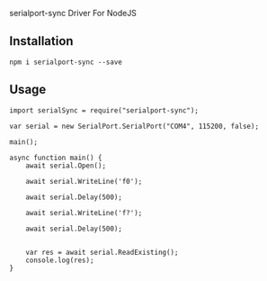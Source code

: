 serialport-sync Driver For NodeJS

## Installation
```
npm i serialport-sync --save
```

## Usage

```
import serialSync = require("serialport-sync");

var serial = new SerialPort.SerialPort("COM4", 115200, false);

main();

async function main() {
    await serial.Open();

    await serial.WriteLine('f0');

    await serial.Delay(500);

    await serial.WriteLine('f?');

    await serial.Delay(500);


    var res = await serial.ReadExisting();
    console.log(res);
}

```
